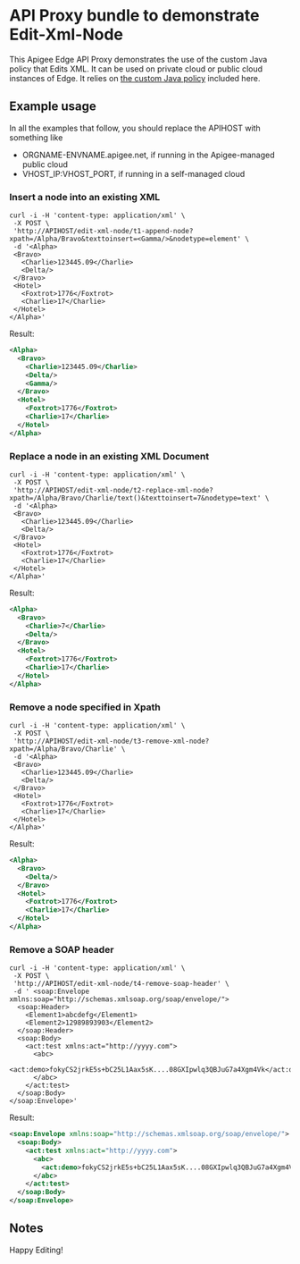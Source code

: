 # API Proxy bundle to demonstrate Edit-Xml-Node

This Apigee Edge API Proxy demonstrates the use of the custom Java policy that Edits XML.
It can be used
on private cloud or public cloud instances of Edge.  It relies on [the custom Java policy](../callout) included here.


## Example usage

In all the examples that follow, you should replace the APIHOST with something like
* ORGNAME-ENVNAME.apigee.net, if running in the Apigee-managed public cloud
* VHOST_IP:VHOST_PORT, if running in a self-managed cloud


### Insert a node into an existing XML

```
curl -i -H 'content-type: application/xml' \
 -X POST \
 'http://APIHOST/edit-xml-node/t1-append-node?xpath=/Alpha/Bravo&texttoinsert=<Gamma/>&nodetype=element' \
 -d '<Alpha>
 <Bravo>
   <Charlie>123445.09</Charlie>
   <Delta/>
 </Bravo>
 <Hotel>
   <Foxtrot>1776</Foxtrot>
   <Charlie>17</Charlie>
 </Hotel>
</Alpha>'
```

Result: 

```xml
<Alpha>
  <Bravo>
    <Charlie>123445.09</Charlie>
    <Delta/>
    <Gamma/>
  </Bravo>
  <Hotel>
    <Foxtrot>1776</Foxtrot>
    <Charlie>17</Charlie>
  </Hotel>
</Alpha>
```

### Replace a node in an existing XML Document

```
curl -i -H 'content-type: application/xml' \
 -X POST \
 'http://APIHOST/edit-xml-node/t2-replace-xml-node?xpath=/Alpha/Bravo/Charlie/text()&texttoinsert=7&nodetype=text' \
 -d '<Alpha>
 <Bravo>
   <Charlie>123445.09</Charlie>
   <Delta/>
 </Bravo>
 <Hotel>
   <Foxtrot>1776</Foxtrot>
   <Charlie>17</Charlie>
 </Hotel>
</Alpha>'
```

Result:

```xml
<Alpha>
  <Bravo>
    <Charlie>7</Charlie>
    <Delta/>
  </Bravo>
  <Hotel>
    <Foxtrot>1776</Foxtrot>
    <Charlie>17</Charlie>
  </Hotel>
</Alpha>
```

### Remove a node specified in Xpath

```
curl -i -H 'content-type: application/xml' \
 -X POST \
 'http://APIHOST/edit-xml-node/t3-remove-xml-node?xpath=/Alpha/Bravo/Charlie' \
 -d '<Alpha>
 <Bravo>
   <Charlie>123445.09</Charlie>
   <Delta/>
 </Bravo>
 <Hotel>
   <Foxtrot>1776</Foxtrot>
   <Charlie>17</Charlie>
 </Hotel>
</Alpha>'
```

Result:

```xml
<Alpha>
  <Bravo>
    <Delta/>
  </Bravo>
  <Hotel>
    <Foxtrot>1776</Foxtrot>
    <Charlie>17</Charlie>
  </Hotel>
</Alpha>
```

### Remove a SOAP header

```
curl -i -H 'content-type: application/xml' \
 -X POST \
 'http://APIHOST/edit-xml-node/t4-remove-soap-header' \
 -d ' <soap:Envelope xmlns:soap="http://schemas.xmlsoap.org/soap/envelope/"> 
  <soap:Header>
    <Element1>abcdefg</Element1>
    <Element2>12989893903</Element2>
  </soap:Header> 
  <soap:Body> 
    <act:test xmlns:act="http://yyyy.com"> 
      <abc> 
        <act:demo>fokyCS2jrkE5s+bC25L1Aax5sK....08GXIpwlq3QBJuG7a4Xgm4Vk</act:demo> 
      </abc> 
    </act:test> 
  </soap:Body> 
</soap:Envelope>'
```

Result:

```xml
<soap:Envelope xmlns:soap="http://schemas.xmlsoap.org/soap/envelope/"> 
  <soap:Body> 
    <act:test xmlns:act="http://yyyy.com"> 
      <abc> 
        <act:demo>fokyCS2jrkE5s+bC25L1Aax5sK....08GXIpwlq3QBJuG7a4Xgm4Vk</act:demo> 
      </abc> 
    </act:test> 
  </soap:Body> 
</soap:Envelope>
```

## Notes

Happy Editing!
